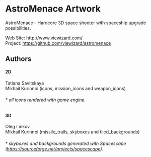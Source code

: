 # AstroMenace Artwork

AstroMenace - Hardcore 3D space shooter with spaceship upgrade possibilities.

Web Site: http://www.viewizard.com/</br>
Project: https://github.com/viewizard/astromenace

## Authors

#### 2D

Tatiana Savitskaya</br>
Mikhail Kurinnoi (icons, mission_icons and weapon_icons)
###### * all icons rendered with game engine.

#### 3D

Oleg Linkov</br>
Mikhail Kurinnoi (missile_trails, skyboxes and tiled_backgrounds)
###### * skyboxes and backgrounds generated with Spacescape (https://sourceforge.net/projects/spacescape).
